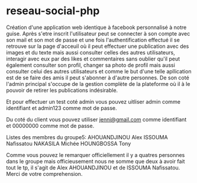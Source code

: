# reseau-social-php
Création d'une application web identique à facebook personnalisé à notre guise.
Après s'etre inscrit l'utilisateur peut se connecter à son compte avec son mail et son mot de passe et une fois l'authentification effectué il se retrouve sur la page d'acceuil où il peut effectuer une publication avec des images et du texte mais aussi consulter celles des autres utilisateurs, interagir avec eux par des likes et commentaires sans oublier qu'il peut également consulter son profil, changer sa photo de profil mais aussi consulter celui des autres utilisateurs et comme le but d'une telle apllication est de se faire des amis il peut s'abonner à d'autre personnes.
De son coté l'admin principal s'occupe de la gestion complète de la plateforme où il à le pouvoir de retirer les publications indésirable.

Et pour effectuer un test coté admin vous pouvez uitliser admin comme identifiant et 
admin123 comme mot de passe. 

Du coté du client vous pouvez utiliser jenni@gmail.com comme identifiant et 00000000 comme mot de passe.

Listes des membres du groupe5:
AHOUANDJINOU Alex
ISSOUMA Nafissatou
NAKASILA Michée
HOUNGBOSSA Tony

Comme vous pouvez le remarquer officiellement il y a quatres personnes dans le groupe mais officieusement nous ne somme que deux à avoir fait tout le tp, il s'agit de Alex AHOUANDJINOU et de ISSOUMA Nafissatou.
Merci de votre comprehension.
